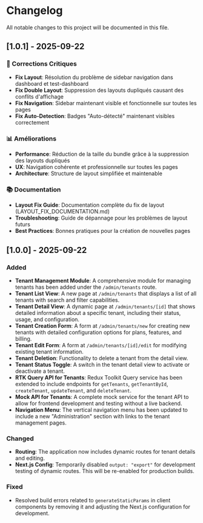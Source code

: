 # Changelog

All notable changes to this project will be documented in this file.

## [1.0.1] - 2025-09-22

### 🐛 Corrections Critiques
- **Fix Layout**: Résolution du problème de sidebar navigation dans dashboard et test-dashboard
- **Fix Double Layout**: Suppression des layouts dupliqués causant des conflits d'affichage  
- **Fix Navigation**: Sidebar maintenant visible et fonctionnelle sur toutes les pages
- **Fix Auto-Detection**: Badges "Auto-détecté" maintenant visibles correctement

### 📊 Améliorations
- **Performance**: Réduction de la taille du bundle grâce à la suppression des layouts dupliqués
- **UX**: Navigation cohérente et professionnelle sur toutes les pages
- **Architecture**: Structure de layout simplifiée et maintenable

### 📚 Documentation
- **Layout Fix Guide**: Documentation complète du fix de layout (LAYOUT_FIX_DOCUMENTATION.md)
- **Troubleshooting**: Guide de dépannage pour les problèmes de layout futurs
- **Best Practices**: Bonnes pratiques pour la création de nouvelles pages

## [1.0.0] - 2025-09-22

### Added
- **Tenant Management Module**: A comprehensive module for managing tenants has been added under the `/admin/tenants` route.
- **Tenant List View**: A new page at `/admin/tenants` that displays a list of all tenants with search and filter capabilities.
- **Tenant Detail View**: A dynamic page at `/admin/tenants/[id]` that shows detailed information about a specific tenant, including their status, usage, and configuration.
- **Tenant Creation Form**: A form at `/admin/tenants/new` for creating new tenants with detailed configuration options for plans, features, and billing.
- **Tenant Edit Form**: A form at `/admin/tenants/[id]/edit` for modifying existing tenant information.
- **Tenant Deletion**: Functionality to delete a tenant from the detail view.
- **Tenant Status Toggle**: A switch in the tenant detail view to activate or deactivate a tenant.
- **RTK Query API for Tenants**: Redux Toolkit Query service has been extended to include endpoints for `getTenants`, `getTenantById`, `createTenant`, `updateTenant`, and `deleteTenant`.
- **Mock API for Tenants**: A complete mock service for the tenant API to allow for frontend development and testing without a live backend.
- **Navigation Menu**: The vertical navigation menu has been updated to include a new "Administration" section with links to the tenant management pages.

### Changed
- **Routing**: The application now includes dynamic routes for tenant details and editing.
- **Next.js Config**: Temporarily disabled `output: "export"` for development testing of dynamic routes. This will be re-enabled for production builds.

### Fixed
- Resolved build errors related to `generateStaticParams` in client components by removing it and adjusting the Next.js configuration for development.

